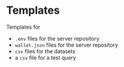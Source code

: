 # Templates

Templates for 
- `.env` files for the server repository
- `wallet.json` files for the server repository
- `csv` files for the datasets
- a `csv` file for a test query

